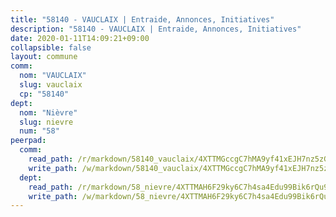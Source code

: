 ```yaml
---
title: "58140 - VAUCLAIX | Entraide, Annonces, Initiatives"
description: "58140 - VAUCLAIX | Entraide, Annonces, Initiatives"
date: 2020-01-11T14:09:21+09:00
collapsible: false
layout: commune
comm:
  nom: "VAUCLAIX"
  slug: vauclaix
  cp: "58140"
dept:
  nom: "Nièvre"
  slug: nievre
  num: "58"
peerpad:
  comm:
    read_path: /r/markdown/58140_vauclaix/4XTTMGccgC7hMA9yf41xEJH7nz5zGs75i6bBqvq3u7WrxWH3m
    write_path: /w/markdown/58140_vauclaix/4XTTMGccgC7hMA9yf41xEJH7nz5zGs75i6bBqvq3u7WrxWH3m-K3TgUFgQzDJRe3ecq6M329r4So9KJSNkRoeqkVsHPGgnGTtRbjRdKmRJBDJX8Qxtds4PtVvp5cZV3DhB3R1kGQtvmDxW1ghUxZA6G4bkEkbxe6TMH7r84Cs2rjkQaAo3Nxux1jWF
  dept:
    read_path: /r/markdown/58_nievre/4XTTMAH6F29ky6C7h4sa4Edu99Bik6rQu9XbiuBD1DvLw22pb
    write_path: /w/markdown/58_nievre/4XTTMAH6F29ky6C7h4sa4Edu99Bik6rQu9XbiuBD1DvLw22pb-K3TgUtHs3LnA4VP5N1eQxK9UkiWFz8M5ZP7N97wnUEM9Wfw65apM3LnvEX8HhP2Sd27LDh5t4GgmkbGDUaCqpnkD9BJGbaMbkS8idf1DYkYaRo6rACHXiR4PjahH89PiAFqFL3Lf
---
```


